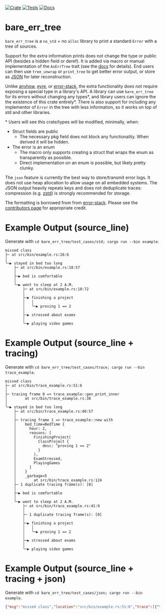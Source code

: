 [![Crate][CrateStatus]][Crate]
[![Tests][TestsStatus]][Tests]
[![Docs][PagesStatus]][Docs]

# bare\_err\_tree
`bare_err_tree` is a `no_std` + no `alloc` library to print a standard `Error` with a tree of sources.

Support for the extra information prints does not change the type or public API (besides a hidden field or deref).
It is added via macro or manual implementation of the `AsErrTree` trait (see
the [docs][Docs] for details).
End users can then use `tree_unwrap` or `print_tree` to get better error output,
or store as [JSON][JSON] for later reconstruction.

Unlike [anyhow][Anyhow], [eyre][Eyre], or [error-stack][ErrorStack], the extra
functionality does not require exposing a special type in a library's API.
A library can use `bare_err_tree` for its errors without changing any types\*,
and library users can ignore the the existence of this crate entirely\*. There is
also support for including any implementor of `Error` in the tree with less
information, so it works on top of std and other libraries.

\* Users will see this crate/types will be modified, minimally, when:
* Struct fields are public
    * The necessary pkg field does not block any functionality. When derived it will be hidden.
* The error is an enum
    * The macro only supports creating a struct that wraps the enum as transparently as possible.
    * Direct implementation on an enum is possible, but likely pretty clunky.

The `json` feature is currently the best way to store/transmit error logs.
It does not use heap allocation to allow usage on all embedded systems.
The JSON output heavily repeats keys and does not deduplicate traces: compression
(e.g. [zstd][zstd-rs]) is strongly recommended for storage.

The formatting is borrowed from from [error-stack][ErrorStack].
Please see the [contributors page](https://github.com/hashintel/hash/graphs/contributors) for appropriate credit.

# Example Output (source\_line)
Generate with `cd bare_err_tree/test_cases/std; cargo run --bin example`.
```
missed class
├─ at src/bin/example.rs:26:6
│
╰─▶ stayed in bed too long
    ├─ at src/bin/example.rs:18:57
    │
    ├─▶ bed is comfortable
    │
    ╰─▶ went to sleep at 2 A.M.
        ├─ at src/bin/example.rs:18:72
        │
        ├─▶ finishing a project
        │   │
        │   ╰─▶ proving 1 == 2
        │
        ├─▶ stressed about exams
        │
        ╰─▶ playing video games
```

# Example Output (source\_line + tracing)
Generate with `cd bare_err_tree/test_cases/trace; cargo run --bin trace_example`.
```
missed class
├─ at src/bin/trace_example.rs:51:6
│
├─ tracing frame 0 => trace_example::gen_print_inner
│        at src/bin/trace_example.rs:38
│
╰─▶ stayed in bed too long
    ├─ at src/bin/trace_example.rs:40:57
    │
    ├─ tracing frame 1 => trace_example::new with
    │    bed_time=BedTime {
    │      hour: 2,
    │      reasons: [
    │        FinishingProject(
    │          ClassProject {
    │            desc: "proving 1 == 2"
    │          }
    │        ),
    │        ExamStressed,
    │        PlayingGames
    │      ]
    │    }
    │    _garbage=5
    │        at src/bin/trace_example.rs:124
    ├─ 1 duplicate tracing frame(s): [0]
    │
    ├─▶ bed is comfortable
    │
    ╰─▶ went to sleep at 2 A.M.
        ├─ at src/bin/trace_example.rs:41:9
        │
        ├─ 1 duplicate tracing frame(s): [0]
        │
        ├─▶ finishing a project
        │   │
        │   ╰─▶ proving 1 == 2
        │
        ├─▶ stressed about exams
        │
        ╰─▶ playing video games
```

# Example Output (source\_line + tracing + json)
Generate with `cd bare_err_tree/test_cases/json; cargo run --bin example`.
```json
{"msg":"missed class","location":"src/bin/example.rs:51:6","trace":[{"target":"example","name":"gen_print_inner","fields":"","source_loc":["file":"src/bin/example.rs","line":38]}],"sources":[{"msg":"stayed in bed too long","location":"src/bin/example.rs:40:57","trace":[{"target":"example","name":"new","fields":"bed_time=BedTime { hour: 2, reasons: [FinishingProject(ClassProject { desc: \"proving 1 == 2\" }), ExamStressed, PlayingGames] } _garbage=5","source_loc":["file":"src/bin/example.rs","line":124]},{"target":"example","name":"gen_print_inner","fields":"","source_loc":["file":"src/bin/example.rs","line":38]}],"sources":[{"msg":"bed is comfortable"},{"msg":"went to sleep at 2 A.M.","location":"src/bin/example.rs:41:9","trace":[{"target":"example","name":"gen_print_inner","fields":"","source_loc":["file":"src/bin/example.rs","line":38]}],"sources":[{"msg":"finishing a project","sources":[{"msg":"proving 1 == 2"}]},{"msg":"stressed about exams"},{"msg":"playing video games"}]}]}]}
```

[CrateStatus]: https://img.shields.io/crates/v/bare_err_tree.svg
[Crate]: https://crates.io/crates/bare_err_tree
[TestsStatus]: https://github.com/Bennett-Petzold/bare_err_tree/actions/workflows/all-tests.yml/badge.svg?branch=main
[Tests]: https://github.com/Bennett-Petzold/bare_err_tree/actions/workflows/all-tests.yml
[PagesStatus]: https://github.com/Bennett-Petzold/bare_err_tree/actions/workflows/pages.yml/badge.svg?branch=main
[Docs]: https://bennett-petzold.github.io/bare_err_tree/docs/bare_err_tree/
[Coverage]: https://bennett-petzold.github.io/bare_err_tree/coverage/badge.svg
[CoveragePages]: https://bennett-petzold.github.io/bare_err_tree/coverage/

[ErrorStack]: https://crates.io/crates/error-stack
[Eyre]: https://crates.io/crates/eyre
[Anyhow]: https://crates.io/crates/anyhow

[zstd-rs]: https://crates.io/crates/zstd
[JSON]: https://www.json.org/json-en.html
